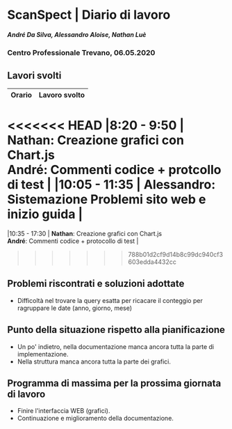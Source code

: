 # ScanSpect | Diario di lavoro
##### André Da Silva, Alessandro Aloise, Nathan Luè
### Centro Professionale Trevano, 06.05.2020

## Lavori svolti


|Orario        |Lavoro svolto                           |
|--------------|----------------------------------------|
<<<<<<< HEAD
|8:20 - 9:50 | <b>Nathan</b>: Creazione grafici con Chart.js  <br><b>André</b>: Commenti codice + protcollo di test |
|10:05 - 11:35 | <b>Alessandro</b>: Sistemazione Problemi sito web  e inizio guida |
=======
|10:35 - 17:30 | <b>Nathan</b>: Creazione grafici con Chart.js  <br><b>André</b>: Commenti codice + protocollo di test |
>>>>>>> 788b01d2cf9d14b8c99dc940cf3603edda4432cc


##  Problemi riscontrati e soluzioni adottate
- Difficoltà nel trovare la query esatta per ricacare il conteggio per ragruppare le date (anno, giorno, mese)


##  Punto della situazione rispetto alla pianificazione

- Un po' indietro, nella documentazione manca ancora tutta la parte di implementazione.
- Nella struttura manca ancora tutta la parte dei grafici.

## Programma di massima per la prossima giornata di lavoro

- Finire l'interfaccia WEB (grafici).
- Continuazione e miglioramento della documentazione.
